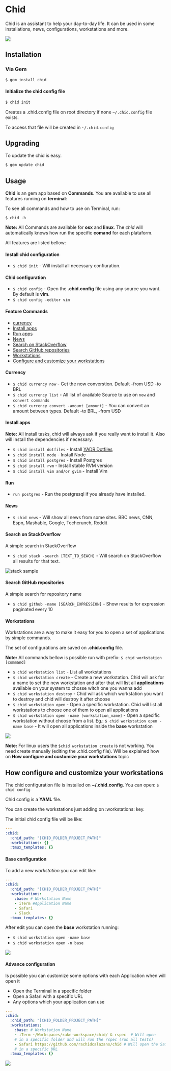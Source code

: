 # Chid
Chid is an assistant to help your day-to-day life. It can be used in some 
installations, news, configurations, workstations and more.

![](http://g.recordit.co/pKS2oKCUuU.gif)

## Installation

### Via Gem

```bash
$ gem install chid
```

#### Initialize the chid config file

```bash
$ chid init
```

Creates a .chid.config file on root directory if none `~/.chid.config` file exists.

To access that file will be created in `~/.chid.config`

## Upgrading

To update the chid is easy.

```bash
$ gem update chid
```

## Usage

**Chid** is an gem app based on **Commands**. You are available to use all features running on **terminal**:

To see all commands and how to use on Terminal, run:

`$ chid -h`

**Note:** All Commands are available for **osx** and **linux**. The *chid* will automatically 
knows how run the specific **comand** for each plataform.

All features are listed bellow:  

#### Install chid configuration

* `$ chid init` - Will install all necessary confiuration.

#### Chid configuration

* `$ chid config` - Open the **.chid.config** file using any source you want. By default is **vim**.
* `$ chid config -editor vim`

#### Feature Commands

- [currency](#currency) 
- [Install apps](#install-apps)
- [Run apps](#run)
- [News](#news)
- [Search on StackOverflow](#search-on-stackOverflow)
- [Search GitHub repositories](#search-gitHub-repositories)
- [Workstations](#workstations)
- [Configure and customize your workstations](#configure-workstation)
 

#### <a name="currency"></a> Currency

* `$ chid currency now` - Get the now converstion. Default -from USD -to BRL
* `$ chid currency list` - All list of available Source to use on `now` and `convert commands`
* `$ chid currency convert -amount [amount]` - You can convert an amount between types. Default -to BRL, -from USD 

#### <a name="install-apps"></a> Install apps

**Note:** All install tasks, chid will always ask if you really want to install it. Also 
will install the dependencies if necessary.

* `$ chid install dotfiles` - Install [YADR Dotfiles](https://github.com/skwp/dotfiles)
* `$ chid install node` - Install Node
* `$ chid install postgres` - Install Postgres
* `$ chid install rvm` - Install stable RVM version
* `$ chid install vim and/or gvim` - Install Vim

#### <a name="run"></a> Run

* `run postgres` - Run the postgresql if you already have installed.

#### <a name="news"></a> News

* `$ chid news` - Will show all news from some sites. BBC news, CNN, Espn, 
Mashable, Google, Techcrunch, Reddit

#### <a name="search-on-stackOverflow"></a> Search on StackOverflow


A simple search in StackOverflow 

* `$ chid stack -search [TEXT_TO_SEACH]` - Will search on StackOverflow all results for that 
text.

<p align="left">
  <img src="etc/img/stack.png" alt="stack sample" />
</p>

#### <a name="search-gitHub-repositories"></a> Search GitHub repositories

A simple search for repository name

* `$ chid github -name [SEARCH_EXPRESSION]` - Show results for expression paginated every 10
    
#### <a name="workstations"></a> Workstations

Workstations are a way to make it easy for you to open a set of applications by 
simple commands.

The set of configurations are saved on **.chid.config** file.

**Note:** All commands bellow is possible run with prefix: `$ chid workstation [command]` 

* `$ chid workstation list` - List all workstations
* `$ chid workstation create` - Create a new workstation. Chid will ask for a name to set the 
new workstation and after that will list all **applications** available on your 
system to chosse witch one you wanna add
* `$ chid workstation destroy` - Chid will ask which workstation you want to destroy and chid 
will destroy it after choose
* `$ chid workstation open` - Open a specific workstation. Chid will list all workstations to 
choose one of them to open all applications
* `$ chid workstation open -name [workstation_name]` - Open a specific workstation without choose 
from a list. Eg.: `$ chid workstation open -name base` - It will open all applications inside the 
**base** workstation

![](http://g.recordit.co/WFqNuxORRd.gif)

**Note:** For linux users the `$chid workstation create` is not working. You need create 
manually (editing the .chid.config file). Will be explained how on
**How configure and customize your workstations** topic

## <a name="configure-workstation"></a> How configure and customize your workstations

The chid configuration file is installed on **~/.chid.config**. You can open: `$ chid config`

Chid config is a **YAML** file.

You can create the workstations just adding on :workstations: key.

The initial chid config file will be like:

```YAML
---
:chid:
  :chid_path: "[CHID_FOLDER_PROJECT_PATH]"
  :workstations: {}
  :tmux_templates: {}
```

#### Base configuration

To add a new *workstation* you can edit like:

```YAML
---
:chid:
  :chid_path: "[CHID_FOLDER_PROJECT_PATH]"
  :workstations:
    :base: # Workstation Name
    - iTerm #Application Name
    - Safari
    - Slack
  :tmux_templates: {}
```

After edit you can open the **base** workstation running:

* `$ chid workstation open -name base`
* `$ chid workstation open -n base`

![](http://g.recordit.co/VqTjUsQ9fy.gif)

#### Advance configuration

Is possible you can customize some options with each Application when will open it

 - Open the Terminal in a specific folder  
 - Open a Safari with a specific URL
 - Any options which your application can use

```YAML
---
:chid:
  :chid_path: "[CHID_FOLDER_PROJECT_PATH]"
  :workstations:
    :base: # Workstation Name
    - iTerm ~/Workspaces/rake-workspace/chid/ & rspec  # Will open 
    # in a specific folder and will run the rspec (run all tests)
    - Safari https://github.com/rachidcalazans/chid # Will open the Safari 
    # in a specific URL
  :tmux_templates: {}
```

![](http://g.recordit.co/40rFYBBR1t.gif)

